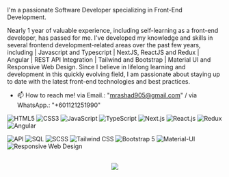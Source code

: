I'm a passionate Software Developer specializing in Front-End Development.

Nearly 1 year of valuable experience, including self-learning as a front-end developer, has passed for me. I've developed my knowledge and skills in several frontend development-related areas over the past few years, including | Javascript and Typescript | NextJS, ReactJS and Redux | Angular | REST API Integration | Tailwind and Bootstrap | Material UI and Responsive Web Design. Since I believe in lifelong learning and development in this quickly evolving field, I am passionate about staying up to date with the latest front-end technologies and best practices.

- 📫 How to reach me! via Email.: "mrashad905@gmail.com" / via WhatsApp.: "+601121251990"

![HTML5](https://img.shields.io/badge/html5-%23E34F26.svg?style=for-the-badge&logo=html5&logoColor=white)
![CSS3](https://img.shields.io/badge/css3-%231572B6.svg?style=for-the-badge&logo=css3&logoColor=white)
![JavaScript](https://img.shields.io/badge/javascript-%23323330.svg?style=for-the-badge&logo=javascript&logoColor=%23F7DF1E)
![TypeScript](https://img.shields.io/badge/typescript-%23007ACC.svg?style=for-the-badge&logo=typescript&logoColor=white)
![Next.js](https://img.shields.io/badge/Next.js-%23000000.svg?style=for-the-badge&logo=next.js&logoColor=white)
![React.js](https://img.shields.io/badge/React-%2320232a.svg?style=for-the-badge&logo=react&logoColor=61DAFB)
![Redux](https://img.shields.io/badge/Redux-%23764ABC.svg?style=for-the-badge&logo=redux&logoColor=white)
![Angular](https://img.shields.io/badge/Angular-%23DD0031.svg?style=for-the-badge&logo=angular&logoColor=white)

![API](https://img.shields.io/badge/API-%2300C7B7.svg?style=for-the-badge&logo=api)
![SQL](https://img.shields.io/badge/SQL-%23CC2927.svg?style=for-the-badge&logo=sql&logoColor=white)
![SCSS](https://img.shields.io/badge/SCSS-%23CC6699.svg?style=for-the-badge&logo=sass&logoColor=white)
![Tailwind CSS](https://img.shields.io/badge/Tailwind%20CSS-%231a202c.svg?style=for-the-badge&logo=tailwind-css&logoColor=61DAFB)
![Bootstrap 5](https://img.shields.io/badge/Bootstrap-%23563D7C.svg?style=for-the-badge&logo=bootstrap&logoColor=white)
![Material-UI](https://img.shields.io/badge/Material--UI-%230081CB.svg?style=for-the-badge&logo=material-ui&logoColor=white)
![Responsive Web Design](https://img.shields.io/badge/Responsive%20Web%20Design-%2300C7B7.svg?style=for-the-badge&logo=responsive-design)

<div style="text-align: center">
<!--   <img src="https://github-readme-stats.vercel.app/api?username=RashCodes&count_private=true&show_icons=true&theme=prussian" width="400"> -->
<br />
  <img src="https://github-readme-stats.vercel.app/api/top-langs/?username=RashCodes&title_color=ffffff&text_color=c9cacc&icon_color=4AB197&bg_color=1A2B34" />
</div>

<!---
RashCodes/RashCodes is a ✨ special ✨ repository because its `README.md` (this file) appears on your GitHub profile.
You can click the Preview link to take a look at your changes.
--->

